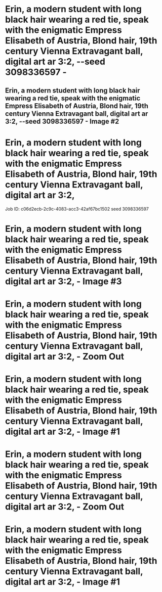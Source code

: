 # Erin, a modern student with long black hair wearing a red tie, speak with the enigmatic Empress Elisabeth of Austria, Blond hair, 19th century Vienna Extravagant ball, digital art ar 3:2, --seed 3098336597 -

## Erin, a modern student with long black hair wearing a red tie, speak with the enigmatic Empress Elisabeth of Austria, Blond hair, 19th century Vienna Extravagant ball, digital art ar 3:2, --seed 3098336597 - Image #2 


# Erin, a modern student with long black hair wearing a red tie, speak with the enigmatic Empress Elisabeth of Austria, Blond hair, 19th century Vienna Extravagant ball, digital art ar 3:2,
Job ID: c06d2ecb-2c9c-4083-acc3-42af67bc1502
seed 3098336597


# Erin, a modern student with long black hair wearing a red tie, speak with the enigmatic Empress Elisabeth of Austria, Blond hair, 19th century Vienna Extravagant ball, digital art ar 3:2, - Image #3 


# Erin, a modern student with long black hair wearing a red tie, speak with the enigmatic Empress Elisabeth of Austria, Blond hair, 19th century Vienna Extravagant ball, digital art ar 3:2, - Zoom Out 

# Erin, a modern student with long black hair wearing a red tie, speak with the enigmatic Empress Elisabeth of Austria, Blond hair, 19th century Vienna Extravagant ball, digital art ar 3:2, - Image #1

# Erin, a modern student with long black hair wearing a red tie, speak with the enigmatic Empress Elisabeth of Austria, Blond hair, 19th century Vienna Extravagant ball, digital art ar 3:2, - Zoom Out


# Erin, a modern student with long black hair wearing a red tie, speak with the enigmatic Empress Elisabeth of Austria, Blond hair, 19th century Vienna Extravagant ball, digital art ar 3:2, - Image #1
